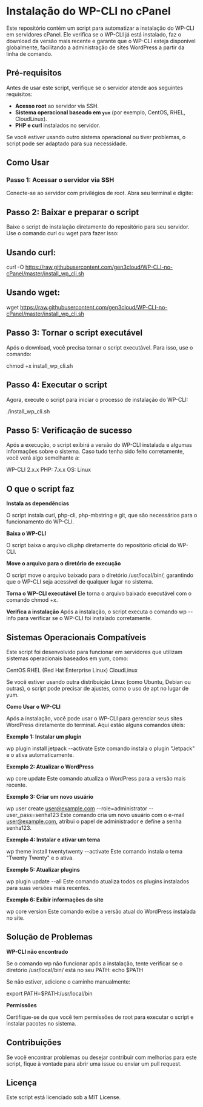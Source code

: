 # Instalação do WP-CLI no cPanel

Este repositório contém um script para automatizar a instalação do WP-CLI em servidores cPanel. Ele verifica se o WP-CLI já está instalado, faz o download da versão mais recente e garante que o WP-CLI esteja disponível globalmente, facilitando a administração de sites WordPress a partir da linha de comando.

## Pré-requisitos

Antes de usar este script, verifique se o servidor atende aos seguintes requisitos:

- **Acesso root** ao servidor via SSH.
- **Sistema operacional baseado em `yum`** (por exemplo, CentOS, RHEL, CloudLinux).
- **PHP e curl** instalados no servidor.

Se você estiver usando outro sistema operacional ou tiver problemas, o script pode ser adaptado para sua necessidade.

## Como Usar

### Passo 1: Acessar o servidor via SSH

Conecte-se ao servidor com privilégios de root. Abra seu terminal e digite:

## Passo 2: Baixar e preparar o script

Baixe o script de instalação diretamente do repositório para seu servidor. Use o comando curl ou wget para fazer isso:

## Usando curl:

curl -O https://raw.githubusercontent.com/gen3cloud/WP-CLI-no-cPanel/master/install_wp_cli.sh

## Usando wget:

wget https://raw.githubusercontent.com/gen3cloud/WP-CLI-no-cPanel/master/install_wp_cli.sh

## Passo 3: Tornar o script executável

Após o download, você precisa tornar o script executável. Para isso, use o comando:

chmod +x install_wp_cli.sh

## Passo 4: Executar o script

Agora, execute o script para iniciar o processo de instalação do WP-CLI:

./install_wp_cli.sh

## Passo 5: Verificação de sucesso

Após a execução, o script exibirá a versão do WP-CLI instalada e algumas informações sobre o sistema. Caso tudo tenha sido feito corretamente, você verá algo semelhante a:

WP-CLI 2.x.x
PHP: 7.x.x
OS: Linux

## O que o script faz

**Instala as dependências**

O script instala curl, php-cli, php-mbstring e git, que são necessários para o funcionamento do WP-CLI.

**Baixa o WP-CLI**

O script baixa o arquivo cli.php diretamente do repositório oficial do WP-CLI.

**Move o arquivo para o diretório de execução**

O script move o arquivo baixado para o diretório /usr/local/bin/, garantindo que o WP-CLI seja acessível de qualquer lugar no sistema.

**Torna o WP-CLI executável** Ele torna o arquivo baixado executável com o comando chmod +x.

**Verifica a instalação** Após a instalação, o script executa o comando wp --info para verificar se o WP-CLI foi instalado corretamente.

## Sistemas Operacionais Compatíveis

Este script foi desenvolvido para funcionar em servidores que utilizam sistemas operacionais baseados em yum, como:

CentOS
RHEL (Red Hat Enterprise Linux)
CloudLinux

Se você estiver usando outra distribuição Linux (como Ubuntu, Debian ou outras), o script pode precisar de ajustes, como o uso de apt no lugar de yum.

**Como Usar o WP-CLI**

Após a instalação, você pode usar o WP-CLI para gerenciar seus sites WordPress diretamente do terminal. Aqui estão alguns comandos úteis:

**Exemplo 1: Instalar um plugin**

wp plugin install jetpack --activate
Este comando instala o plugin "Jetpack" e o ativa automaticamente.

**Exemplo 2: Atualizar o WordPress**

wp core update
Este comando atualiza o WordPress para a versão mais recente.

**Exemplo 3: Criar um novo usuário**

wp user create user@example.com --role=administrator --user_pass=senha123
Este comando cria um novo usuário com o e-mail user@example.com, atribui o papel de administrador e define a senha senha123.

**Exemplo 4: Instalar e ativar um tema**

wp theme install twentytwenty --activate
Este comando instala o tema "Twenty Twenty" e o ativa.

**Exemplo 5: Atualizar plugins**

wp plugin update --all
Este comando atualiza todos os plugins instalados para suas versões mais recentes.

**Exemplo 6: Exibir informações do site**

wp core version
Este comando exibe a versão atual do WordPress instalada no site.

## Solução de Problemas

**WP-CLI não encontrado**

Se o comando wp não funcionar após a instalação, tente verificar se o diretório /usr/local/bin/ está no seu PATH:
echo $PATH

Se não estiver, adicione o caminho manualmente:

export PATH=$PATH:/usr/local/bin

**Permissões**

Certifique-se de que você tem permissões de root para executar o script e instalar pacotes no sistema.

## Contribuições

Se você encontrar problemas ou desejar contribuir com melhorias para este script, fique à vontade para abrir uma issue ou enviar um pull request.

## Licença

Este script está licenciado sob a MIT License.
